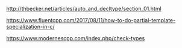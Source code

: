 http://thbecker.net/articles/auto_and_decltype/section_01.html

https://www.fluentcpp.com/2017/08/11/how-to-do-partial-template-specialization-in-c/

https://www.modernescpp.com/index.php/check-types


